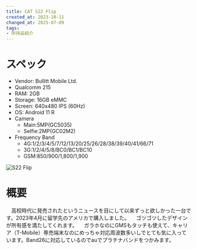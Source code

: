 ```yaml
---
title: CAT S22 Flip
created_at: 2023-10-11
changed_at: 2025-07-09
tags:
- 所持品紹介
---
```


# スペック
- Vendor: Bullitt Mobile Ltd.
- Qualcomm 215
- RAM: 2GB
- Storage: 16GB eMMC
- Screen: 640x480 IPS (60Hz)
- OS: Android 11 R
- Camera
  - Main:5MP(GC5035)
  - Selfie:2MP(GC02M2)
- Frequency Band
  - 4G:1/2/3/4/5/7/12/13/20/25/26/28/38/39/40/41/66/71
  - 3G:1/2/4/5/8/BC0/BC1/BC10
  - GSM:850/900/1,800/1,900

![S22 Flip](https://minio.zuiho.moe/media_attachments/files/112/324/048/128/337/086/original/2078d4c221164f3e.jpeg)

# 概要
　高校時代に発売されたというニュースを目にして以来ずっと欲しかった一台です。2023年4月に留学先のアメリカで購入しました。
　ゴツゴツしたデザインが所有感を満たしてくれます。
　ガラホなのにGMSもタッチも使えて、キャリア（T-Mobile）専売端末なのにめっちゃ対応周波数多いしでとても気に入っています。Band26に対応しているのでauでプラチナバンドをつかみます。